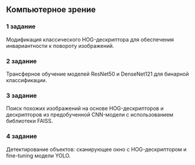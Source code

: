 ## Компьютерное зрение

### 1 задание
Модификация классического HOG-дескриптора для обеспечения инвариантности к повороту изображений.

### 2 задание
Трансферное обучение моделей ResNet50 и DenseNet121 для бинарной классификации.

### 3 задание
Поиск похожих изображений на основе HOG-дескрипторов и дескрипторов из предобученной CNN-модели с использованием библиотеки FAISS.

### 4 задание
Детектирование объектов: сканирующее окно с HOG-дескриптором и fine-tuning модели YOLO.